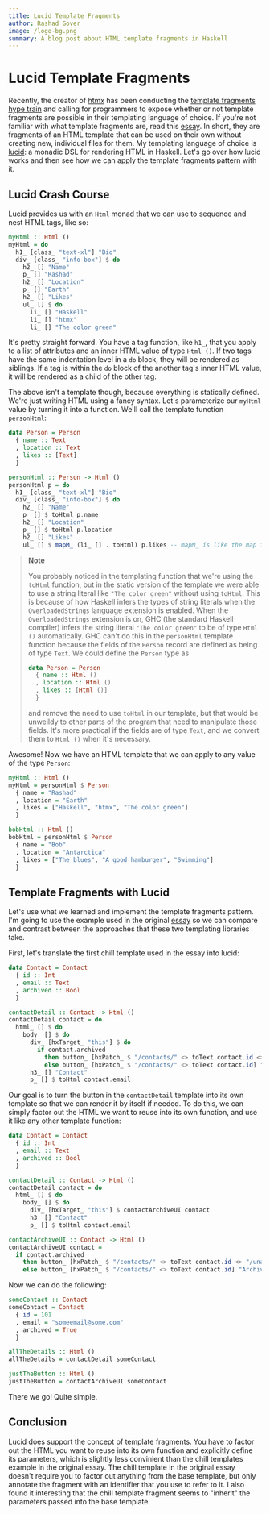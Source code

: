 ```yaml
---
title: Lucid Template Fragments
author: Rashad Gover
image: /logo-bg.png
summary: A blog post about HTML template fragments in Haskell
---
```


# Lucid Template Fragments

Recently, the creator of [htmx](https://htmx.org/) has been conducting the [template fragments hype train](https://twitter.com/htmx_org/status/1565005004234186753?s=20&t=3NrFYdZUx0aPv_oxkSvq5Q) and
calling for programmers to expose whether or not template fragments
are possible in their templating language of choice.
If you're not familiar with what template fragments are, read this [essay](https://htmx.org/essays/template-fragments/).
In short, they are fragments of an HTML template that can be used on their own without creating new, individual files for them. 
My templating language of choice is [lucid](https://hackage.haskell.org/package/lucid): a monadic DSL for rendering HTML in Haskell.
Let's go over how lucid works and then see how we can apply the template fragments pattern with it.

## Lucid Crash Course

Lucid provides us with an `Html` monad that we can use to sequence and nest HTML tags, like so:

```haskell
myHtml :: Html ()
myHtml = do
  h1_ [class_ "text-xl"] "Bio"
  div_ [class_ "info-box"] $ do
    h2_ [] "Name"
    p_ [] "Rashad"
    h2_ [] "Location"
    p_ [] "Earth"
    h2_ [] "Likes"
    ul_ [] $ do
      li_ [] "Haskell"
      li_ [] "htmx"
      li_ [] "The color green"
```

It's pretty straight forward.
You have a tag function, like `h1_`, that you apply to a list of attributes and an inner HTML value of type `Html ()`.
If two tags have the same indentation level in a `do` block, they will be rendered as siblings.
If a tag is within the `do` block of the another tag's inner HTML value, it will be rendered as a child of the other tag.

The above isn't a template though, because everything is statically defined. We're just writing HTML using a fancy syntax.
Let's parameterize our `myHtml` value by turning it into a function. We'll call the template function `personHtml`:

```haskell
data Person = Person
  { name :: Text
  , location :: Text
  , likes :: [Text]
  }

personHtml :: Person -> Html ()
personHtml p = do
  h1_ [class_ "text-xl"] "Bio"
  div_ [class_ "info-box"] $ do
    h2_ [] "Name"
    p_ [] $ toHtml p.name
    h2_ [] "Location"
    p_ [] $ toHtml p.location
    h2_ [] "Likes"
    ul_ [] $ mapM_ (li_ [] . toHtml) p.likes -- mapM_ is like the map function, but it works in a monadic context
```

> **Note**
> 
> You probably noticed in the templating function that we're using the `toHtml` function, but in the static version of the template we were able to use a
> string literal like `"The color green"` without using `toHtml`. This is because of how Haskell infers the types of string literals when
> the `OverloadedStrings` language extension is enabled. When the `OverloadedStrings` extension is on, GHC (the standard Haskell compiler) infers
> the string literal `"The color green"` to be of type `Html ()` automatically. GHC can't do this in the `personHtml` template function because the fields of
> the `Person` record are defined as being of type `Text`. We could define the `Person` type as
> 
> ```haskell
> data Person = Person
>   { name :: Html ()
>   , location :: Html ()
>   , likes :: [Html ()]
>   }
> ```
> 
> and remove the need to use `toHtml` in our template, but that would be unweildy to other parts of the program that need to manipulate those fields.
> It's more practical if the fields are of type `Text`, and we convert them to `Html ()` when it's necessary.

Awesome! Now we have an HTML template that we can apply to any value of the type `Person`:

```haskell
myHtml :: Html ()
myHtml = personHtml $ Person
  { name = "Rashad"
  , location = "Earth"
  , likes = ["Haskell", "htmx", "The color green"]
  }

bobHtml :: Html ()
bobHtml = personHtml $ Person
  { name = "Bob"
  , location = "Antarctica"
  , likes = ["The blues", "A good hamburger", "Swimming"]
  }
```

## Template Fragments with Lucid

Let's use what we learned and implement the template fragments pattern. I'm going to use the example used in the original [essay](https://htmx.org/essays/template-fragments/) so we can compare and contrast between the approaches that these two templating libraries take.

First, let's translate the first chill template used in the essay into lucid:

```haskell
data Contact = Contact
  { id :: Int
  , email :: Text
  , archived :: Bool
  }

contactDetail :: Contact -> Html ()
contactDetail contact = do
  html_ [] $ do
    body_ [] $ do
      div_ [hxTarget_ "this"] $ do
        if contact.archived
          then button_ [hxPatch_ $ "/contacts/" <> toText contact.id <> "/unarchive"] "Unarchive"
          else button_ [hxPatch_ $ "/contacts/" <> toText contact.id] "Archive"
      h3_ [] "Contact"
      p_ [] $ toHtml contact.email
```

Our goal is to turn the button in the `contactDetail` template into its own template so that we can render it by itself if needed.
To do this, we can simply factor out the HTML we want to reuse into its own function, and use it like any other template function:

```haskell
data Contact = Contact
  { id :: Int
  , email :: Text
  , archived :: Bool
  }

contactDetail :: Contact -> Html ()
contactDetail contact = do
  html_ [] $ do
    body_ [] $ do
      div_ [hxTarget_ "this"] $ contactArchiveUI contact
      h3_ [] "Contact"
      p_ [] $ toHtml contact.email

contactArchiveUI :: Contact -> Html ()
contactArchiveUI contact = 
  if contact.archived
    then button_ [hxPatch_ $ "/contacts/" <> toText contact.id <> "/unarchive"] "Unarchive"
    else button_ [hxPatch_ $ "/contacts/" <> toText contact.id] "Archive"
```

Now we can do the following:

```haskell
someContact :: Contact
someContact = Contact
  { id = 101
  , email = "someemail@some.com"
  , archived = True
  }

allTheDetails :: Html ()
allTheDetails = contactDetail someContact

justTheButton :: Html ()
justTheButton = contactArchiveUI someContact
```

There we go! Quite simple.

## Conclusion

Lucid does support the concept of template fragments. You have to factor out the HTML you want to reuse into its own function and explicitly define its parameters, which is slightly less convinient than the chill templates example in the original essay. The chill template in the original essay doesn't require you to factor out anything from the base template, but only annotate the fragment with an identifier that you use to refer to it. I also found it interesting that the chill template fragment seems to "inherit" the parameters passed into the base template.
